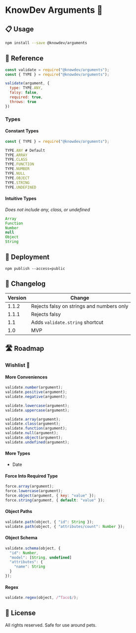 # KnowDev Arguments 🧨

## 📋 Usage

``` bash
npm install --save @knowdev/arguments
```

## 📖 Reference

``` javascript
const validate = require("@knowdev/arguments");
const { TYPE } = require("@knowdev/arguments");

validate(argument, {
  type: TYPE.ANY,
  falsy: false,
  required: true,
  throws: true
})
```

### Types

#### Constant Types

``` javascript
const { TYPE } = require("@knowdev/arguments");

TYPE.ANY # Default
TYPE.ARRAY
TYPE.CLASS
TYPE.FUNCTION
TYPE.NUMBER
TYPE.NULL
TYPE.OBJECT
TYPE.STRING
TYPE.UNDEFINED
```

#### Intuitive Types

_Does not include any, class, or undefined_

``` javascript
Array
Function
Number
null
Object
String
```

## 🚀 Deployment

`npm publish --access=public`

## 📝 Changelog

| Version | Change |
| ------- | ------ |
| 1.1.2   | Rejects falsy on strings and numbers only |
| 1.1.1   | Rejects falsy |
| 1.1     | Adds `validate.string` shortcut |
| 1.0     | MVP |

## 🛣 Roadmap

### Wishlist 🌠

#### More Conveniences

``` javascript
validate.number(argument);
validate.positive(argument);
validate.negative(argument);

validate.lowercase(argument);
validate.uppercase(argument);

validate.array(argument);
validate.class(argument);
validate.function(argument);
validate.null(argument);
validate.object(argument);
validate.undefined(argument);
```

#### More Types

* Date

#### Force Into Required Type

``` javascript
force.array(argument);
force.lowercase(argument);
force.object(argument, { key: "value" });
force.string(argument, { default: "value" });
```

#### Object Paths

``` javascript
validate.path(object, { "id": String });
validate.path(object, { "attributes/count": Number });
```

#### Object Schema

``` javascript
validate.schema(object, {
  "id": Number,
  "model": [String, undefined]
  "attributes": {
    "name": String
  }
});
```

#### Regex

``` javascript
validate.regex(object, /^Taco$/);
```

## 📜 License

All rights reserved. Safe for use around pets.
